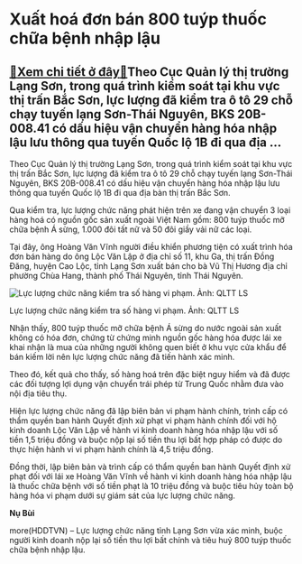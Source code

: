 Xuất hoá đơn bán 800 tuýp thuốc chữa bệnh nhập lậu
==================================================

[:gift:Xem chi tiết ở đây:gift:](https://hddtvn.com/xuat-hoa-don-ban-800-tuyp-thuoc-chua-benh-nhap-lau/)Theo Cục Quản lý thị trường Lạng Sơn, trong quá trình kiểm soát tại khu vực thị trấn Bắc Sơn, lực lượng đã kiểm tra ô tô 29 chỗ chạy tuyến lạng Sơn-Thái Nguyên, BKS 20B-008.41 có dấu hiệu vận chuyển hàng hóa nhập lậu lưu thông qua tuyến Quốc lộ 1B đi qua địa …
--------------------------------------------------------------------------------------------------------------------------------------------------------------------------------------------------------------------------------------------------------------------


Theo Cục Quản lý thị trường Lạng Sơn, trong quá trình kiểm soát tại khu vực thị trấn Bắc Sơn, lực lượng đã kiểm tra ô tô 29 chỗ chạy tuyến lạng Sơn-Thái Nguyên, BKS 20B-008.41 có dấu hiệu vận chuyển hàng hóa nhập lậu lưu thông qua tuyến Quốc lộ 1B đi qua địa bàn thị trấn Bắc Sơn.


Qua kiểm tra, lực lượng chức năng phát hiện trên xe đang vận chuyển 3 loại hàng hoá có nguồn gốc sản xuất ngoài Việt Nam gồm: 800 tuýp thuốc mỡ chữa bệnh Á sừng, 1.000 đôi tất nữ và 50 đôi giầy vải nữ các loại.


Tại đây, ông Hoàng Văn Vĩnh người điều khiển phương tiện có xuất trình hóa đơn bán hàng do ông Lộc Văn Lập ở địa chỉ số 11, khu Ga, thị trấn Đồng Đăng, huyện Cao Lộc, tỉnh Lạng Sơn xuất bán cho bà Vũ Thị Hương địa chỉ phường Chùa Hang, thành phố Thái Nguyên, tỉnh Thái Nguyên.





![Lực lượng chức năng kiểm tra số hàng vi phạm. Ảnh: QLTT LS](https://hddtvn.com/wp-content/uploads/2021/01/0703_BS_-_xe_van_chuyen_hang_lau.jpg "Lực lượng chức năng kiểm tra số hàng vi phạm. Ảnh: QLTT LS")


Lực lượng chức năng kiểm tra số hàng vi phạm. Ảnh: QLTT LS



Nhận thấy, 800 tuýp thuốc mỡ chữa bệnh Á sừng do nước ngoài sản xuất không có hóa đơn, chứng từ chứng minh nguồn gốc hàng hóa được lái xe khai nhận là mua của những người không quen biết ở khu vực cửa khẩu để bán kiếm lời nên lực lượng chức năng đã tiến hành xác minh.


Theo đó, kết quả cho thấy, số hàng hoá trên đặc biệt nguy hiểm và đã được các đối tượng lợi dụng vận chuyển trái phép từ Trung Quốc nhằm đưa vào nội địa tiêu thụ.


Hiện lực lượng chức năng đã lập biên bản vi phạm hành chính, trình cấp có thẩm quyền ban hành Quyết định xử phạt vi phạm hành chính đối với hộ kinh doanh Lộc Văn Lập về hành vi kinh doanh hàng hóa nhập lậu với số tiền 1,5 triệu đồng và buộc nộp lại số tiền thu lợi bất hợp pháp có được do thực hiện hành vi vi phạm hành chính là 4,5 triệu đồng.


Đồng thời, lập biên bản và trình cấp có thẩm quyền ban hành Quyết định xử phạt đối với lái xe Hoàng Văn Vĩnh về hành vi kinh doanh hàng hóa nhập lậu là thuốc chữa bệnh với số tiền phạt là 10 triệu đồng và buộc tiêu hủy toàn bộ hàng hóa vi phạm dưới sự giám sát của lực lượng chức năng.




**Nụ Bùi**



more(HDDTVN) – Lực lượng chức năng tỉnh Lạng Sơn vừa xác minh, buộc người kinh doanh nộp lại số tiền thu lợi bất chính và tiêu huỷ 800 tuýp thuốc chữa bệnh nhập lậu.

